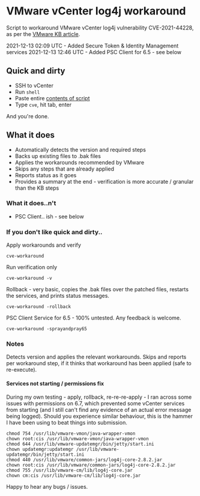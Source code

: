 # VMware vCenter log4j workaround
Script to workaround VMware vCenter log4j vulnerability CVE-2021-44228, as per the [VMware KB article](https://kb.vmware.com/s/article/87081).

2021-12-13 02:09 UTC - Added Secure Token & Identity Management services
2021-12-13 12:46 UTC - Added PSC Client for 6.5 - see below

## Quick and dirty
- SSH to vCenter
- Run `shell`
- Paste entire [contents of script](https://raw.githubusercontent.com/blake-fm/vcenter-log4j/main/log4j-vcenter-6.5-7.0-workaround.sh)
- Type `cve`, hit tab, enter

And you're done.

## What it does
- Automatically detects the version and required steps
- Backs up existing files to .bak files
- Applies the workarounds recommended by VMware
- Skips any steps that are already applied
- Reports status as it goes
- Provides a summary at the end - verification is more accurate / granular than the KB steps

### What it does..n't
- PSC Client.. ish - see below

### If you don't like quick and dirty..
Apply workarounds and verify
```
cve-workaround
```
Run verification only
```
cve-workaround -v
```
Rollback - very basic, copies the .bak files over the patched files, restarts the services, and prints status messages.
```
cve-workaround -rollback
```
PSC Client Service for 6.5 - 100% untested.  Any feedback is welcome.
```
cve-workaround -sprayandpray65
```

### Notes
Detects version and applies the relevant workarounds.  Skips and reports per workaround step, if it thinks that workaround has been applied (safe to re-execute).

#### Services not starting / permissions fix
During my own testing - apply, rollback, re-re-re-apply - I ran across some issues with permissions on 6.7, which prevented some vCenter services from starting (and I still can't find any evidence of an actual error message being logged).  Should you experience similar behaviour, this is the hammer I have been using to beat things into submission.
```
chmod 754 /usr/lib/vmware-vmon/java-wrapper-vmon
chown root:cis /usr/lib/vmware-vmon/java-wrapper-vmon
chmod 644 /usr/lib/vmware-updatemgr/bin/jetty/start.ini
chown updatemgr:updatemgr /usr/lib/vmware-updatemgr/bin/jetty/start.ini
chmod 440 /usr/lib/vmware/common-jars/log4j-core-2.8.2.jar
chown root:cis /usr/lib/vmware/common-jars/log4j-core-2.8.2.jar
chmod 755 /usr/lib/vmware-cm/lib/log4j-core.jar
chown cm:cis /usr/lib/vmware-cm/lib/log4j-core.jar
```

Happy to hear any bugs / issues.
